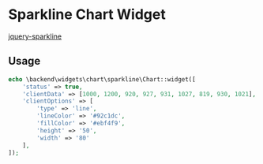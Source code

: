 # Sparkline Chart Widget

[jquery-sparkline](https://omnipotent.net/jquery.sparkline/#s-about)

## Usage

```php
echo \backend\widgets\chart\sparkline\Chart::widget([
    'status' => true,
    'clientData' => [1000, 1200, 920, 927, 931, 1027, 819, 930, 1021],
    'clientOptions' => [
        'type' => 'line',
        'lineColor' => '#92c1dc',
        'fillColor' => '#ebf4f9',
        'height' => '50',
        'width' => '80'
    ],
]);
```
